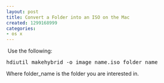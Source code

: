 ```yaml
---
layout: post
title: Convert a Folder into an ISO on the Mac
created: 1299168999
categories:
- os x
---
```

<p>&nbsp;Use the following:</p>
<pre>
hdiutil makehybrid -o image_name.iso folder_name
</pre>
<p>Where folder_name is the folder you are interested in.</p>
